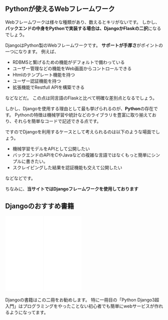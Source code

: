 

## Pythonが使えるWebフレームワーク

Webフレームワークは様々な種類があり、数えるとキリがないです。
しかし、**バックエンドの中身をPythonで実装する場合は、DjangoかFlaskの二択**になるでしょう。

DjangoはPython製のWebフレームワークです。
**サポートが手厚さ**がポイントの一つになります。
例えば、

- RDBMSと繋げるための機能がデフォルトで備わっている
- ユーザー管理などの機能をWeb画面からコントロールできる
- Htmlのテンプレート機能を持つ
- ユーザー認証機能を持つ
- 拡張機能でRestfull APIを構築できる

などなどだ。
この点は同言語のFlaskと比べて明確な差別点となるでしょう。

しかし、Djangoを使用する理由として最も挙げられるのが、**Python**の存在です。
Pythonの特徴は機械学習や統計などのライブラリを豊富に取り揃えており、それらを簡単なコードで記述できる点です。

ですのでDjangoを利用するケースとして考えられるのは以下のような場面でしょう。

- 機械学習モデルをAPIとして公開したい
- バックエンドのAPIをCやJavaなどの複雑な言語ではなくもっと簡単にシンプルに書きたい。
- スクレイピングした結果を認証機能も交えて公開したい

などなどです。

ちなみに、**当サイトではDjangoフレームワークを使用しております**


## Djangoのおすすめ書籍


<iframe sandbox="allow-popups allow-scripts allow-modals allow-forms allow-same-origin" style="width:120px;height:240px;" marginwidth="0" marginheight="0" scrolling="no" frameborder="0" src="//rcm-fe.amazon-adsystem.com/e/cm?lt1=_blank&bc1=000000&IS2=1&bg1=FFFFFF&fc1=000000&lc1=0000FF&t=oreilly10book-22&language=ja_JP&o=9&p=8&l=as4&m=amazon&f=ifr&ref=as_ss_li_til&asins=4798061921&linkId=bc9a1316010f56c0c2e640d95123f4ec"></iframe>

<iframe sandbox="allow-popups allow-scripts allow-modals allow-forms allow-same-origin" style="width:120px;height:240px;" marginwidth="0" marginheight="0" scrolling="no" frameborder="0" src="//rcm-fe.amazon-adsystem.com/e/cm?lt1=_blank&bc1=000000&IS2=1&bg1=FFFFFF&fc1=000000&lc1=0000FF&t=oreilly10book-22&language=ja_JP&o=9&p=8&l=as4&m=amazon&f=ifr&ref=as_ss_li_til&asins=B09K235CTP&linkId=7480f96111671595ef2c305798d07f68"></iframe>


Djangoの書籍はこの二冊をお勧めします。
特に一冊目の「Python Django3超入門」はプログラミングをやったことない初心者でも簡単にwebサービスが作れるようになってます。





